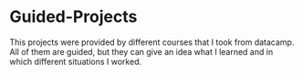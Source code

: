 # Guided-Projects
This projects were provided by different courses that I took from datacamp. All of them are guided, but they can give an idea what I learned and in which different situations I worked.
